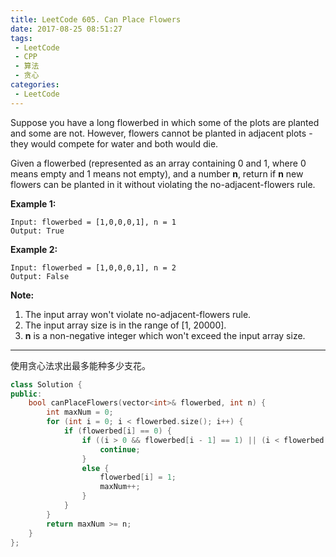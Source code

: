 ```yaml
---
title: LeetCode 605. Can Place Flowers
date: 2017-08-25 08:51:27
tags:
 - LeetCode
 - CPP
 - 算法
 - 贪心
categories:
 - LeetCode
---
```


Suppose you have a long flowerbed in which some of the plots are planted and some are not. However, flowers cannot be planted in adjacent plots - they would compete for water and both would die.

Given a flowerbed (represented as an array containing 0 and 1, where 0 means empty and 1 means not empty), and a number **n**, return if **n** new flowers can be planted in it without violating the no-adjacent-flowers rule.

**Example 1:**

```
Input: flowerbed = [1,0,0,0,1], n = 1
Output: True

```

**Example 2:**

```
Input: flowerbed = [1,0,0,0,1], n = 2
Output: False

```

**Note:**

1. The input array won't violate no-adjacent-flowers rule.
2. The input array size is in the range of [1, 20000].
3. **n** is a non-negative integer which won't exceed the input array size.

<!-- more -->

-------------

使用贪心法求出最多能种多少支花。

```cpp
class Solution {
public:
    bool canPlaceFlowers(vector<int>& flowerbed, int n) {
        int maxNum = 0;
        for (int i = 0; i < flowerbed.size(); i++) {
            if (flowerbed[i] == 0) {
                if ((i > 0 && flowerbed[i - 1] == 1) || (i < flowerbed.size() - 1 && flowerbed[i + 1] == 1)) {
                    continue;
                }
                else {
                    flowerbed[i] = 1;
                    maxNum++;
                }
            }
        }
        return maxNum >= n;
    }
};
```

